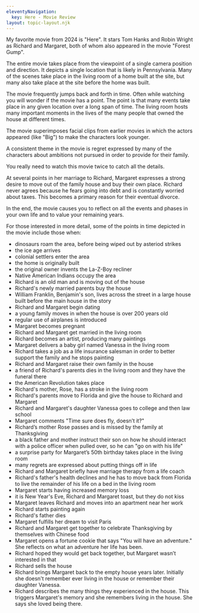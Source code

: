 ```yaml
---
eleventyNavigation:
  key: Here - Movie Review
layout: topic-layout.njk
---
```


My favorite movie from 2024 is "Here".
It stars Tom Hanks and Robin Wright as Richard and Margaret,
both of whom also appeared in the movie "Forest Gump".

The entire movie takes place from the viewpoint of
a single camera position and direction.
It depicts a single location that is likely in Pennsylvania.
Many of the scenes take place in the living room of a home built at the site,
but many also take place at the site before the home was built.

The movie frequently jumps back and forth in time.
Often while watching you will wonder if the movie has a point.
The point is that many events take place in any given location
over a long span of time.
The living room hosts many important moments in the lives of
the many people that owned the house at different times.

The movie superimposes facial clips from earlier movies in which
the actors appeared (like "Big") to make the characters look younger.

A consistent theme in the movie is regret expressed by many of the characters
about ambitions not pursued in order to provide for their family.

You really need to watch this movie twice to catch all the details.

At several points in her marriage to Richard, Margaret expresses a
strong desire to move out of the family house and buy their own place.
Richard never agrees because he fears going into debt
and is constantly worried about taxes.
This becomes a primary reason for their eventual divorce.

In the end, the movie causes you to reflect on all the events
and phases in your own life and to value your remaining years.

For those interested in more detail, some of the points in time
depicted in the movie include those when:

- dinosaurs roam the area, before being wiped out by asteriod strikes
- the ice age arrives
- colonial settlers enter the area
- the home is originally built
- the original owner invents the La-Z-Boy recliner
- Native American Indians occupy the area
- Richard is an old man and is moving out of the house
- Richard's newly married parents buy the house
- William Franklin, Benjamin's son, lives across the street
  in a large house built before the main house in the story
- Richard and Margaret begin dating
- a young family moves in when the house is over 200 years old
- regular use of airplanes is introduced
- Margaret becomes pregnant
- Richard and Margaret get married in the living room
- Richard becomes an artist, producing many paintings
- Margaret delivers a baby girl named Vanessa in the living room
- Richard takes a job as a life insurance salesman in order to
  better support the family and he stops painting
- Richard and Margaret raise their own family in the house
- a friend of Richard's parents dies in the living room
  and they have the funeral there
- the American Revolution takes place
- Richard's mother, Rose, has a stroke in the living room
- Richard's parents move to Florida and give the house to Richard and Margaret
- Richard and Margaret's daughter Vanessa goes to college and then law school
- Margaret comments "Time sure does fly, doesn’t it?"
- Richard’s mother Rose passes and is missed by the family at Thanksgiving
- a black father and mother instruct their son on how he should interact with a
  police officer when pulled over, so he can "go on with his life"
- a surprise party for Margaret’s 50th birthday takes place in the living room
- many regrets are expressed about putting things off in life
- Richard and Margaret briefly have marriage therapy from a life coach
- Richard's father's health declines and he has to move back from Florida
  to live the remainder of his life on a bed in the living room
- Margaret starts having increased memory loss
- it is New Year's Eve, Richard and Margaret toast, but they do not kiss
- Margaret leaves Richard and moves into an apartment near her work
- Richard starts painting again
- Richard's father dies
- Margaret fulfills her dream to visit Paris
- Richard and Margaret get together to celebrate Thanksgiving by themselves
  with Chinese food
- Margaret opens a fortune cookie that says "You will have an adventure."
  She reflects on what an adventure her life has been.
- Richard hoped they would get back together,
  but Margaret wasn’t interested in that
- Richard sells the house
- Richard brings Margaret back to the empty house years later.
  Initially she doesn't remember ever living in the house
  or remember their daughter Vanessa.
- Richard describes the many things they experienced in the house.
  This triggers Margaret's memory and she remembers living in the house.
  She says she loved being there.
